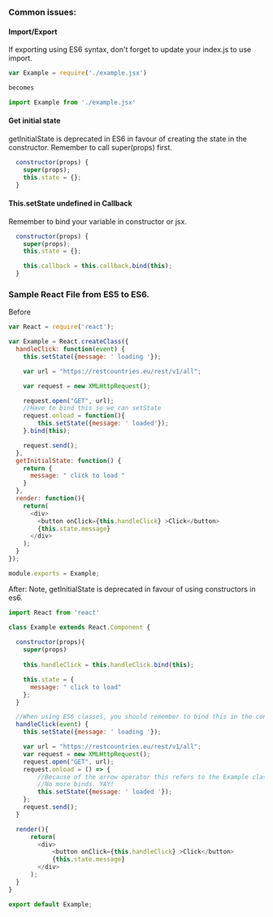 ### Common issues:

#### Import/Export
If exporting using ES6 syntax, don't forget to update your index.js to use import. 

```js
var Example = require('./example.jsx')

becomes

import Example from './example.jsx'
```

#### Get initial state

getInitialState is deprecated in ES6 in favour of creating the state in the constructor. Remember to call super(props) first.

```js
  constructor(props) {
    super(props);
    this.state = {};
  }
```

#### This.setState undefined in Callback

Remember to bind your variable in constructor or jsx. 

```js
  constructor(props) {
    super(props);
    this.state = {};

    this.callback = this.callback.bind(this);
  }
```

### Sample React File from ES5 to ES6. 

Before
```js
var React = require('react');

var Example = React.createClass({
  handleClick: function(event) {    
    this.setState({message: ' loading '});

    var url = "https://restcountries.eu/rest/v1/all";

    var request = new XMLHttpRequest();

    request.open("GET", url);
    //Have to bind this so we can setState
    request.onload = function(){
        this.setState({message: ' loaded'});
    }.bind(this);

    request.send();
  },
  getInitialState: function() {
    return {
      message: " click to load "
    }
  },
  render: function(){
    return(
      <div>
        <button onClick={this.handleClick} >Click</button>
        {this.state.message}
      </div>
    );
  }
});

module.exports = Example;
```

After:
Note, getInitialState is deprecated in favour of using constructors in es6.
```js
import React from 'react'

class Example extends React.Component {
  
  constructor(props){
    super(props)
    
    this.handleClick = this.handleClick.bind(this);

    this.state = {
      message: " click to load"
    };
  }

  //When using ES6 classes, you should remember to bind this in the constructor.
  handleClick(event) {
    this.setState({message: ' loading '});

    var url = "https://restcountries.eu/rest/v1/all";
    var request = new XMLHttpRequest();
    request.open("GET", url);
    request.onload = () => {
        //Because of the arrow operator this refers to the Example class not the XML object.
        //No more binds. YAY!
        this.setState({message: ' loaded '});
    };
    request.send();
  }

  render(){
      return(
        <div>
            <button onClick={this.handleClick} >Click</button>
            {this.state.message}
        </div>
      );
  }
}

export default Example;
```

